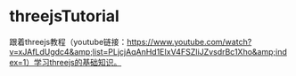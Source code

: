 # threejsTutorial
跟着threejs教程（youtube链接：https://www.youtube.com/watch?v=xJAfLdUgdc4&amp;list=PLjcjAqAnHd1EIxV4FSZIiJZvsdrBc1Xho&amp;index=1）学习threejs的基础知识。
